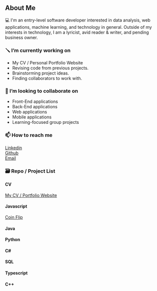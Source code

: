 ## About Me


<!--**kathylam204/kathylam204** is a ✨ _special_ ✨ repository because its `README.md` (this file) appears on your GitHub profile.

Here are some ideas to get you started:-->

💻 I'm an entry-level software developer interested in data analysis, web applications, machine learning, and technology in general. Outside of my interests in technology, I am a lyricist, avid reader & writer, and pending business owner.

<h3>🪛 I’m currently working on</h3>
     <ul>
          <li>My CV / Personal Portfolio Website</li>
          <li>Revising code from previous projects.</li>
          <li>Brainstorming project ideas.</li>
          <li>Finding  collaborators to work with.</li>
          <!-- Add more responsibilities and achievements here -->
     </ul>
  
<h3>👯 I’m looking to collaborate on</h3>
     <ul>
          <li>Front-End applications</li>
          <li>Back-End applications</li>
          <li>Web applications</li>
          <li>Mobile applications</li>
          <li>Learning-focused group projects</li>
          <!-- Add more responsibilities and achievements here -->
     </ul>

<h3>📫 How to reach me</h3>
     <a href= "https://www.linkedin.com/in/klam204/"> Linkedin </a> <br>
     <a href= "https://github.com/kathylam204"> Github </a> <br>
     <a href= "mailto: kathylambusiness@gmail.com"> Email</a>

<h3>🗃️ Repo / Project List</h3>
     <h4>CV</h4>
     <a href= "https://kathylam204.github.io/"> My CV / Portfolio Website </a>
     <h4>Javascript</h4>
     <a href= "https://github.com/kathylam204/coin-flip"> Coin Flip </a>
     <h4>Java</h4>
     <h4>Python</h4>
     <h4>C#</h4>
     <h4>SQL</h4>
     <h4>Typescript</h4>
     <h4>C++</h4>
     <!--<p>CV</p>
     <a href= "https://github.com/kathylam204"> Github </a> <br>
     <a href= "mailto: kathylambusiness@gmail.com"> Email: kathylambusiness@gmail.com </a>-->
